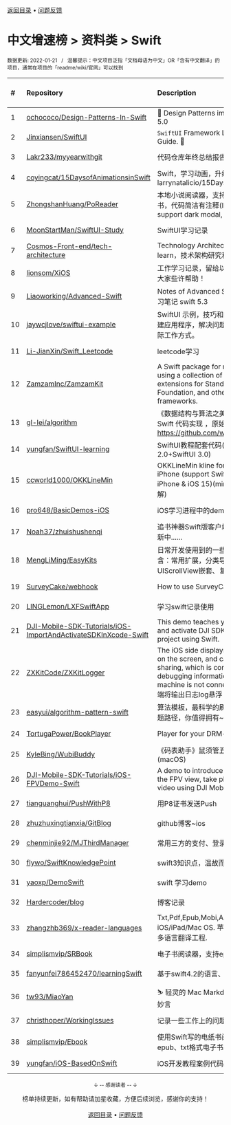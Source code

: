<a href="https://gitee.com/GrowingGit/GitHub-Chinese-Top-Charts#github中文排行榜">返回目录</a> • <a href="/content/docs/feedback.md">问题反馈</a>

# 中文增速榜 > 资料类 > Swift
<sub>数据更新: 2022-01-21&nbsp;&nbsp;&nbsp;/&nbsp;&nbsp;&nbsp;温馨提示：中文项目泛指「文档母语为中文」OR「含有中文翻译」的项目，通常在项目的「readme/wiki/官网」可以找到</sub>

|#|Repository|Description|Stars|Average daily growth|Updated|
|:-|:-|:-|:-|:-|:-|
|1|[ochococo/Design-Patterns-In-Swift](https://github.com/ochococo/Design-Patterns-In-Swift)|📖 Design Patterns implemented in Swift 5.0|13193|5|2021-08-05|
|2|[Jinxiansen/SwiftUI](https://github.com/Jinxiansen/SwiftUI)|`SwiftUI` Framework  Learning and Usage Guide. 🚀 |4029|4|2021-09-14|
|3|[Lakr233/myyearwithgit](https://github.com/Lakr233/myyearwithgit)|代码仓库年终总结报告。|173|3|2022-01-10|
|4|[coyingcat/15DaysofAnimationsinSwift](https://github.com/coyingcat/15DaysofAnimationsinSwift)|Swift，学习动画，升级原版本 ， larrynatalicio/15DaysofAnimationsinSwift|9|0|2021-09-28|
|5|[ZhongshanHuang/PoReader](https://github.com/ZhongshanHuang/PoReader)|本地小说阅读器，支持深色模式，Wifi传书，代码简洁有注释(local text reader, support dark modal, upload text by wifi)|31|0|2021-10-20|
|6|[MoonStartMan/SwiftUI-Study](https://github.com/MoonStartMan/SwiftUI-Study)|SwiftUI学习记录|5|0|2021-07-31|
|7|[Cosmos-Front-end/tech-architecture](https://github.com/Cosmos-Front-end/tech-architecture)|Technology Architecture study and learn，技术架构研究和学习。|4|0|2021-08-07|
|8|[lionsom/XiOS](https://github.com/lionsom/XiOS)|工作学习记录，留给以后的自己。希望能给大家些许帮助！|23|0|2022-01-07|
|9|[Liaoworking/Advanced-Swift](https://github.com/Liaoworking/Advanced-Swift)|Notes of Advanced Swift. 《swift进阶》学习笔记 swift 5.3|315|0|2021-12-30|
|10|[jaywcjlove/swiftui-example](https://github.com/jaywcjlove/swiftui-example)|SwiftUI 示例，技巧和技术集合，帮助我构建应用程序，解决问题以及了解SwiftUI的实际工作方式。|48|0|2021-12-05|
|11|[Li-JianXin/Swift_Leetcode](https://github.com/Li-JianXin/Swift_Leetcode)|leetcode学习|5|0|2022-01-19|
|12|[ZamzamInc/ZamzamKit](https://github.com/ZamzamInc/ZamzamKit)|A Swift package for rapid development using a collection of micro utility extensions for Standard Library, Foundation, and other native frameworks.|250|0|2022-01-19|
|13|[gl-lei/algorithm](https://github.com/gl-lei/algorithm)|《数据结构与算法之美》学习笔记以及 Swift 代码实现 ，原始仓库 https://github.com/wangzheng0822/algo|116|0|2021-08-24|
|14|[yungfan/SwiftUI-learning](https://github.com/yungfan/SwiftUI-learning)|SwiftUI教程配套代码(SwiftUI+SwiftUI 2.0+SwiftUI 3.0)|51|0|2021-12-30|
|15|[ccworld1000/OKKLineMin](https://github.com/ccworld1000/OKKLineMin)|OKKLineMin kline for min for learning for iPhone (support Swift5 & the latest  iPhone & iOS 15)(min K线图 用于学习了解)|22|0|2021-08-09|
|16|[pro648/BasicDemos-iOS](https://github.com/pro648/BasicDemos-iOS)|iOS学习进程中的demo汇总|365|0|2022-01-16|
|17|[Noah37/zhuishushenqi](https://github.com/Noah37/zhuishushenqi)|追书神器Swift版客户端（非官方）。 不断更新中......|218|0|2022-01-06|
|18|[MengLiMing/EasyKits](https://github.com/MengLiMing/EasyKits)|日常开发使用到的一些简单封装，目前包含：常用扩展，分类导航，类似简书的UIScrollView嵌套、复杂列表等|39|0|2022-01-05|
|19|[SurveyCake/webhook](https://github.com/SurveyCake/webhook)|How to use SurveyCake webhook|11|0|2021-09-06|
|20|[LINGLemon/LXFSwiftApp](https://github.com/LINGLemon/LXFSwiftApp)|学习swift记录使用|8|0|2021-09-29|
|21|[DJI-Mobile-SDK-Tutorials/iOS-ImportAndActivateSDKInXcode-Swift](https://github.com/DJI-Mobile-SDK-Tutorials/iOS-ImportAndActivateSDKInXcode-Swift)|This demo teaches you how to import and activate DJI SDK in your Xcode project using Swift.|6|0|2021-10-11|
|22|[ZXKitCode/ZXKitLogger](https://github.com/ZXKitCode/ZXKitLogger)|The iOS side displays the output log log on the screen, and can generate log file sharing, which is convenient for debugging information when the real machine is not connected to xcode. iOS端将输出日志log悬浮 ...|20|0|2021-12-26|
|23|[easyui/algorithm-pattern-swift](https://github.com/easyui/algorithm-pattern-swift)|算法模板，最科学的刷题方式，最快速的刷题路径，你值得拥有~|26|0|2021-11-07|
|24|[TortugaPower/BookPlayer](https://github.com/TortugaPower/BookPlayer)|Player for your DRM-free audiobooks|768|0|2022-01-17|
|25|[KyleBing/WubiBuddy](https://github.com/KyleBing/WubiBuddy)|《码表助手》鼠须管五笔用户词添加工具 (macOS) |15|0|2021-08-11|
|26|[DJI-Mobile-SDK-Tutorials/iOS-FPVDemo-Swift](https://github.com/DJI-Mobile-SDK-Tutorials/iOS-FPVDemo-Swift)|A demo to introduce how to implement the FPV view, take photo and record video using DJI Mobile SDK.|16|0|2021-10-11|
|27|[tianguanghui/PushWithP8](https://github.com/tianguanghui/PushWithP8)|用P8证书发送Push|3|0|2021-08-30|
|28|[zhuzhuxingtianxia/GitBlog](https://github.com/zhuzhuxingtianxia/GitBlog)|github博客~ios|3|0|2021-12-10|
|29|[chenminjie92/MJThirdManager](https://github.com/chenminjie92/MJThirdManager)|常用三方的支付、登录、分享二次封装|4|0|2021-08-04|
|30|[flywo/SwiftKnowledgePoint](https://github.com/flywo/SwiftKnowledgePoint)|swift3知识点，温故而知新！|6|0|2021-12-01|
|31|[yaoxp/DemoSwift](https://github.com/yaoxp/DemoSwift)|swift 学习demo|22|0|2021-12-01|
|32|[Hardercoder/blog](https://github.com/Hardercoder/blog)|博客记录|5|0|2021-10-15|
|33|[zhangzhb369/x-reader-languages](https://github.com/zhangzhb369/x-reader-languages)|Txt,Pdf,Epub,Mobi,Azw book reader for iOS/iPad/Mac OS. 苹果多平台文档阅读器.多语言翻译工程.|3|0|2021-12-04|
|34|[simplismvip/SRBook](https://github.com/simplismvip/SRBook)|电子书阅读器，支持epub和txt格式|21|0|2022-01-05|
|35|[fanyunfei786452470/learningSwift](https://github.com/fanyunfei786452470/learningSwift)|基于swift4.2的语言、框架、项目学习|6|0|2022-01-19|
|36|[tw93/MiaoYan](https://github.com/tw93/MiaoYan)|⛷  轻灵的 Mac Markdown 笔记本伴你写出妙言|10|0|2022-01-03|
|37|[christhoper/WorkingIssues](https://github.com/christhoper/WorkingIssues)|记录一些工作上的问题、优秀博客等|4|0|2021-11-23|
|38|[simplismvip/Ebook](https://github.com/simplismvip/Ebook)|使用Swift写的电纸书阅读器，目前支持epub、txt格式电子书。|7|0|2021-09-18|
|39|[yungfan/iOS-BasedOnSwift](https://github.com/yungfan/iOS-BasedOnSwift)|iOS开发教程案例代码|27|0|2022-01-19|

<div align="center">
    <p><sub>↓ -- 感谢读者 -- ↓</sub></p>
    榜单持续更新，如有帮助请加星收藏，方便后续浏览，感谢你的支持！
</div>

<br/>

<div align="center"><a href="https://gitee.com/GrowingGit/GitHub-Chinese-Top-Charts#github中文排行榜">返回目录</a> • <a href="/content/docs/feedback.md">问题反馈</a></div>
